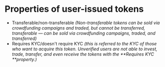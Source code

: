 # Properties of user-issued tokens



*   Transferable/non-transferable _(Non-transferable tokens can be sold via crowdfunding campaigns and traded, but cannot be transferred, transferable — can be sold via crowdfunding campaigns, traded, and transferred)_
*   Requires KYC/doesn't require KYC _(this is referred to the KYC of those who want to acquire this token. Unverified users are not able to invest, trade, transfer, and even receive the tokens with the **Requires KYC **property.)_